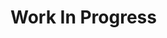<!DOCTYPE html>
<html lang="en">
<head>
    <meta charset="UTF-8">
    <meta http-equiv="X-UA-Compatible" content="IE=edge">
    <meta name="viewport" content="width=device-width, initial-scale=1.0">
    <title>Angularity Space</title>
</head>
<body>
    <h1>Work In Progress</h1>
</body>
</html>
